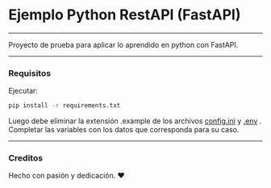 # Ejemplo Python RestAPI (FastAPI)
---

Proyecto de prueba para aplicar lo aprendido en python con FastAPI.

---

### Requisitos

Ejecutar:

```bash
pip install -r requirements.txt
```
Luego debe eliminar la extensión .example de los archivos [config.ini](config.ini.example) y [.env](.env.example) . Completar las variables con los datos que corresponda para su caso. 

---

### Creditos

Hecho con pasión y dedicación. ❤️‍
